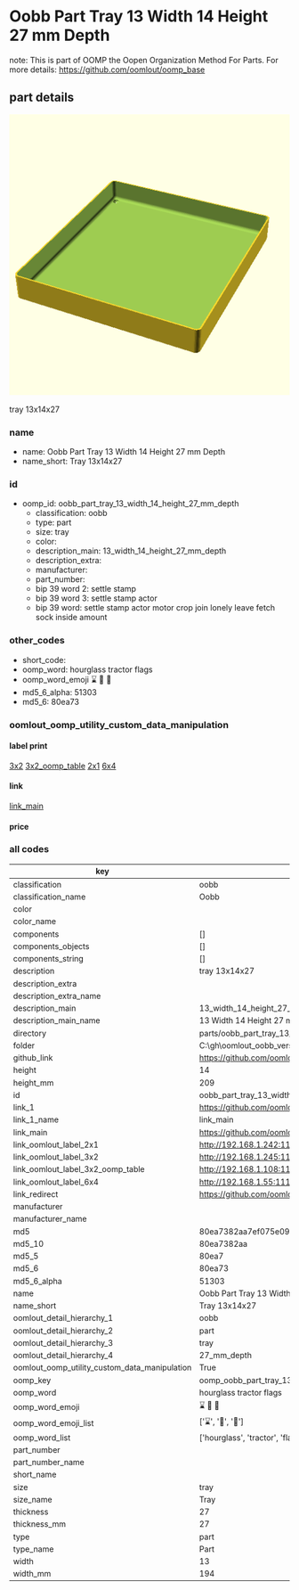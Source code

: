 # Oobb Part Tray 13 Width 14 Height 27 mm Depth  

note: This is part of OOMP the Oopen Organization Method For Parts. For more details: https://github.com/oomlout/oomp_base

##  part details
  

[![](3dpr.png)](3dpr.png)

tray 13x14x27



### name
* name: Oobb Part Tray 13 Width 14 Height 27 mm Depth
* name_short: Tray 13x14x27 
### id
* oomp_id: oobb_part_tray_13_width_14_height_27_mm_depth
  * classification: oobb
  * type: part
  * size: tray
  * color: 
  * description_main: 13_width_14_height_27_mm_depth
  * description_extra: 
  * manufacturer: 
  * part_number: 
  * bip 39 word 2: settle stamp
  * bip 39 word 3: settle stamp actor
  * bip 39 word: settle stamp actor motor crop join lonely leave fetch sock inside amount

### other_codes
* short_code: 
* oomp_word: hourglass tractor flags
* oomp_word_emoji :hourglass: :tractor: :flags:
* md5_6_alpha: 51303
* md5_6: 80ea73






### oomlout_oomp_utility_custom_data_manipulation
#### label print
[3x2](http://192.168.1.245:1112/?label=oomp%2051303)
[3x2_oomp_table](http://192.168.1.108:1112/?label=oomp%2051303)
[2x1](http://192.168.1.242:1112/?label=oomp%2051303)
[6x4](http://192.168.1.55:1112/?label=oomp%2051303)    

#### link

[link_main](https://github.com/oomlout/oomlout_oobb_version_4_generated_parts/tree/main/navigation_oomp/oobb/part/tray/13_width_14_height_27_mm_depth/part)                              

#### price







### all codes 
| key | value |  
| --- | --- |  
| classification | oobb |  
| classification_name | Oobb |  
| color |  |  
| color_name |  |  
| components | [] |  
| components_objects | [] |  
| components_string | [] |  
| description | tray 13x14x27 |  
| description_extra |  |  
| description_extra_name |  |  
| description_main | 13_width_14_height_27_mm_depth |  
| description_main_name | 13 Width 14 Height 27 mm Depth |  
| directory | parts/oobb_part_tray_13_width_14_height_27_mm_depth |  
| folder | C:\gh\oomlout_oobb_version_4_generated_parts\parts\oobb_part_tray_13_width_14_height_27_mm_depth |  
| github_link | https://github.com/oomlout/oomlout_oomp_part_src/tree/main/parts/oobb_part_tray_13_width_14_height_27_mm_depth |  
| height | 14 |  
| height_mm | 209 |  
| id | oobb_part_tray_13_width_14_height_27_mm_depth |  
| link_1 | https://github.com/oomlout/oomlout_oobb_version_4_generated_parts/tree/main/navigation_oomp/oobb/part/tray/13_width_14_height_27_mm_depth/part |  
| link_1_name | link_main |  
| link_main | https://github.com/oomlout/oomlout_oobb_version_4_generated_parts/tree/main/navigation_oomp/oobb/part/tray/13_width_14_height_27_mm_depth/part |  
| link_oomlout_label_2x1 | http://192.168.1.242:1112/?label=oomp%2051303 |  
| link_oomlout_label_3x2 | http://192.168.1.245:1112/?label=oomp%2051303 |  
| link_oomlout_label_3x2_oomp_table | http://192.168.1.108:1112/?label=oomp%2051303 |  
| link_oomlout_label_6x4 | http://192.168.1.55:1112/?label=oomp%2051303 |  
| link_redirect | https://github.com/oomlout/oomlout_oobb_version_4_generated_parts/tree/main/parts/oobb_tray_13_14_27 |  
| manufacturer |  |  
| manufacturer_name |  |  
| md5 | 80ea7382aa7ef075e099f90605751e23 |  
| md5_10 | 80ea7382aa |  
| md5_5 | 80ea7 |  
| md5_6 | 80ea73 |  
| md5_6_alpha | 51303 |  
| name | Oobb Part Tray 13 Width 14 Height 27 mm Depth |  
| name_short | Tray 13x14x27  |  
| oomlout_detail_hierarchy_1 | oobb |  
| oomlout_detail_hierarchy_2 | part |  
| oomlout_detail_hierarchy_3 | tray |  
| oomlout_detail_hierarchy_4 | 27_mm_depth |  
| oomlout_oomp_utility_custom_data_manipulation | True |  
| oomp_key | oomp_oobb_part_tray_13_width_14_height_27_mm_depth |  
| oomp_word | hourglass tractor flags |  
| oomp_word_emoji | :hourglass: :tractor: :flags: |  
| oomp_word_emoji_list | [':hourglass:', ':tractor:', ':flags:'] |  
| oomp_word_list | ['hourglass', 'tractor', 'flags'] |  
| part_number |  |  
| part_number_name |  |  
| short_name |  |  
| size | tray |  
| size_name | Tray |  
| thickness | 27 |  
| thickness_mm | 27 |  
| type | part |  
| type_name | Part |  
| width | 13 |  
| width_mm | 194 |  
